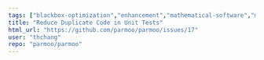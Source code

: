 ```yaml
---
tags: ["blackbox-optimization","enhancement","mathematical-software","multicriteria-optimization","multiobjective","multiobjective-optimization","numerical-optimization","python3","response-surface-methodology","simulation-based-optimization","simulation-optimization","surrogate-based-optimization"]
title: "Reduce Duplicate Code in Unit Tests"
html_url: "https://github.com/parmoo/parmoo/issues/17"
user: "thchang"
repo: "parmoo/parmoo"
---
```


